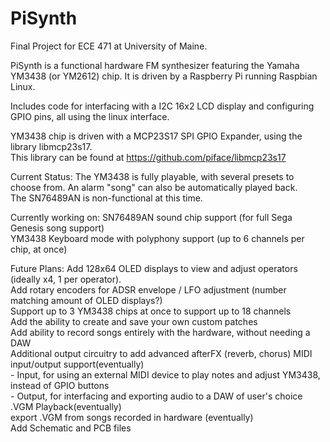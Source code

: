 # PiSynth
  
Final Project for ECE 471 at University of Maine.

PiSynth is a functional hardware FM synthesizer featuring the Yamaha YM3438 (or YM2612) chip. It is driven by a Raspberry Pi running Raspbian Linux.  

Includes code for interfacing with a I2C 16x2 LCD display and configuring GPIO pins, all using the linux interface.  

YM3438 chip is driven with a MCP23S17 SPI GPIO Expander, using the library libmcp23s17.  
This library can be found at https://github.com/piface/libmcp23s17  

Current Status:
The YM3438 is fully playable, with several presets to choose from. An alarm "song" can also be automatically played back.  
The SN76489AN is non-functional at this time.  

Currently working on: SN76489AN sound chip support (for full Sega Genesis song support)  
                      YM3438 Keyboard mode with polyphony support (up to 6 channels per chip, at once)  
                      
Future Plans:         Add 128x64 OLED displays to view and adjust operators (ideally x4, 1 per operator).  
                      Add rotary encoders for ADSR envelope / LFO adjustment (number matching amount of OLED displays?)  
                      Support up to 3 YM3438 chips at once to support up to 18 channels  
                      Add the ability to create and save your own custom patches  
                      Add ability to record songs entirely with the hardware, without needing a DAW  
                      Additional output circuitry to add advanced afterFX (reverb, chorus)
                      MIDI input/output support(eventually)  
                          - Input, for using an external MIDI device to play notes and adjust YM3438, instead of GPIO buttons  
                          - Output, for interfacing and exporting audio to a DAW of user's choice  
                      .VGM Playback(eventually)  
                      export .VGM from songs recorded in hardware (eventually)  
                      Add Schematic and PCB files 
                      

